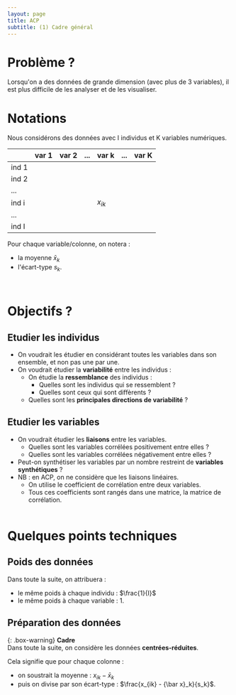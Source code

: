 ```yaml
---
layout: page
title: ACP
subtitle: (1) Cadre général
---
```


# Problème ? 

Lorsqu'on a des données de grande dimension (avec plus de 3 variables), il est plus difficile de les analyser et de les visualiser. 


# Notations 

Nous considérons des données avec I individus et K variables numériques. 

| |var 1|var 2|...|var k|...|var K|
|:----|:-----|:-----|:----|:----|:----|:----|
|ind 1|||||||
|ind 2|||||||
|...|||||||
|ind i||||$x_{ik}$|||
|...|||||||
|ind I|||||||

Pour chaque variable/colonne, on notera :
* la moyenne ${\bar x}_k$
* l'écart-type $s_k$.

<br/>

# Objectifs ?

## Etudier les individus

* On voudrait les étudier en considérant toutes les variables dans son ensemble, et non pas une par une. 
* On voudrait étudier la **variabilité** entre les individus :
   * On étudie la **ressemblance** des individus :
      * Quelles sont les individus qui se ressemblent ? 
      * Quelles sont ceux qui sont diffèrents ?
   * Quelles sont les **principales directions de variabilité** ?  


## Etudier les variables

* On voudrait étudier les **liaisons** entre les variables.
    * Quelles sont les variables corrélées positivement entre elles ? 
    * Quelles sont les variables corrélées négativement entre elles ? 
* Peut-on synthétiser les variables par un nombre restreint de **variables synthétiques** ? 
* NB : en ACP, on ne considère que les liaisons linéaires. 
    * On utilise le coefficient de corrélation entre deux variables. 
    * Tous ces coefficients sont rangés dans une matrice, la matrice de corrélation. <br/><br/>
  
  
# Quelques points techniques

## Poids des données

Dans toute la suite, on attribuera :
* le même poids à chaque individu : $\frac{1}{I}$
* le même poids à chaque variable : 1. <br/>


## Préparation des données

{: .box-warning}
**Cadre** <br/>
Dans toute la suite, on considère les données **centrées-réduites**.

Cela signifie que pour chaque colonne :
* on soustrait la moyenne : $x_{ik} - {\bar x}_k$
* puis on divise par son écart-type : $\frac{x_{ik} - {\bar x}_k}{s_k}$. 
